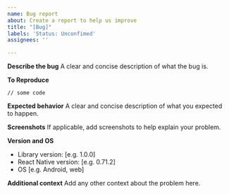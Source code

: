 ```yaml
---
name: Bug report
about: Create a report to help us improve
title: "[Bug]"
labels: 'Status: Unconfimed'
assignees: ''

---
```


**Describe the bug**
A clear and concise description of what the bug is.

**To Reproduce**
```tsx
// some code
```

**Expected behavior**
A clear and concise description of what you expected to happen.

**Screenshots**
If applicable, add screenshots to help explain your problem.

**Version and OS**
 - Library version: [e.g. 1.0.0]
 - React Native version: [e.g. 0.71.2]
 - OS [e.g. Android, web]

**Additional context**
Add any other context about the problem here.

